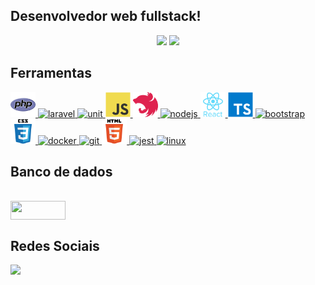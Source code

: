 ## Desenvolvedor web fullstack!

<div align="center">
    <img height="180em" src="https://github-readme-stats.vercel.app/api/top-langs/?username=LeonardoGNascimento&layout=compact&langs_count=7&theme=dracula"/>
     <img height="180em" src="https://github-readme-stats.vercel.app/api?username=LeonardoGNascimento&show_icons=true&theme=dracula&include_all_commits=true&count_private=true"/>
</div>
  
## Ferramentas
<p align="left"> 
  <a href="https://www.php.net" target="_blank" rel="noreferrer"> 
    <img src="https://raw.githubusercontent.com/devicons/devicon/master/icons/php/php-original.svg" alt="php" width="40" height="40"/> 
  </a>  
  <a href="https://laravel.com/" target="_blank" rel="noreferrer"> 
    <img src="https://www.vectorlogo.zone/logos/laravel/laravel-icon.svg" alt="laravel" width="40" height="40"/> 
  </a>
  <a href="https://phpunit.de/" target="_blank" rel="noreferrer"> 
    <img src="https://codesamplez.com/wp-content/uploads/2014/07/phpunit.png" alt="unit" width="40" height="40"/> 
  </a>
  <a href="https://developer.mozilla.org/en-US/docs/Web/JavaScript" target="_blank" rel="noreferrer"> 
    <img src="https://raw.githubusercontent.com/devicons/devicon/master/icons/javascript/javascript-original.svg" alt="javascript" width="40" height="40"/> 
  </a> 
  <a href="https://nestjs.com/" target="_blank" rel="noreferrer"> 
    <img src="https://raw.githubusercontent.com/devicons/devicon/master/icons/nestjs/nestjs-plain.svg" alt="nestjs" width="40" height="40"/> 
  </a> 
  <a href="https://nodejs.org" target="_blank" rel="noreferrer"> 
    <img src="https://www.vectorlogo.zone/logos/nodejs/nodejs-icon.svg" alt="nodejs" width="40" height="40"/> 
  </a> 
    <a href="https://reactjs.org/" target="_blank" rel="noreferrer"> 
    <img src="https://raw.githubusercontent.com/devicons/devicon/master/icons/react/react-original-wordmark.svg" alt="react" width="40" height="40"/> 
  </a>  
  <a href="https://www.typescriptlang.org/" target="_blank" rel="noreferrer"> 
    <img src="https://raw.githubusercontent.com/devicons/devicon/master/icons/typescript/typescript-original.svg" alt="typescript" width="40" height="40"/> 
  </a> 
  <a href="https://getbootstrap.com" target="_blank" rel="noreferrer"> 
    <img src="https://www.vectorlogo.zone/logos/getbootstrap/getbootstrap-icon.svg" alt="bootstrap" width="40" height="40"/> 
  </a> 
  <a href="https://www.w3schools.com/css/" target="_blank" rel="noreferrer"> 
    <img src="https://raw.githubusercontent.com/devicons/devicon/master/icons/css3/css3-original-wordmark.svg" alt="css3" width="40" height="40"/> 
  </a> 
  <a href="https://www.docker.com/" target="_blank" rel="noreferrer"> 
    <img src="https://www.vectorlogo.zone/logos/docker/docker-tile.svg" alt="docker" width="40" height="40"/> 
  </a> 
  <a href="https://git-scm.com/" target="_blank" rel="noreferrer"> 
    <img src="https://www.vectorlogo.zone/logos/git-scm/git-scm-icon.svg" alt="git" width="40" height="40"/> 
  </a> 
  <a href="https://www.w3.org/html/" target="_blank" rel="noreferrer"> 
    <img src="https://raw.githubusercontent.com/devicons/devicon/master/icons/html5/html5-original-wordmark.svg" alt="html5" width="40" height="40"/> 
  </a> 
  <a href="https://jestjs.io" target="_blank" rel="noreferrer"> 
    <img src="https://www.vectorlogo.zone/logos/jestjsio/jestjsio-icon.svg" alt="jest" width="40" height="40"/> 
  </a> 
  <a href="https://www.linux.org/" target="_blank" rel="noreferrer"> 
    <img src="https://www.vectorlogo.zone/logos/linux/linux-icon.svg" alt="linux" width="40" height="40"/> 
  </a> 
</p>

## Banco de dados

<div style="display: inline_block"><br>
    <img align="center" alt="" height="30" width="88.25" src="https://www.vectorlogo.zone/logos/mysql/mysql-icon.svg">
</div>

## Redes Sociais

<div>
  <a href="https://www.linkedin.com/in/leonardo-nascimento-93225717a/" target="_blank">
      <img src="https://img.shields.io/badge/-LinkedIn-%230077B5?style=for-the-badge&logo=linkedin&logoColor=white" target="_blank">
  </a>
</div>
